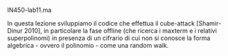 
IN450-lab11.ma 

In questa lezione sviluppiamo il codice che effettua 
il cube-attack [Shamir-Dinur 2010], 
in particolare la fase offline (che ricerca i maxterm e i
relativi superpolinomi) in presenza di un cifrario di cui non si conosce
la forma algebrica - ovvero il polinomio - come una random walk.
